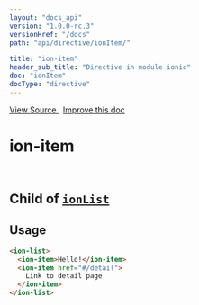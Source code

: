 ```yaml
---
layout: "docs_api"
version: "1.0.0-rc.3"
versionHref: "/docs"
path: "api/directive/ionItem/"

title: "ion-item"
header_sub_title: "Directive in module ionic"
doc: "ionItem"
docType: "directive"
---
```


<div class="improve-docs">
  <a href='http://github.com/driftyco/ionic/tree/master/js/angular/directive/item.js#L5'>
    View Source
  </a>
  &nbsp;
  <a href='http://github.com/driftyco/ionic/edit/master/js/angular/directive/item.js#L5'>
    Improve this doc
  </a>
</div>




<h1 class="api-title">

  ion-item


<br />
<small>
  Child of <a href="/docs/api/directive/ionList/"><code>ionList</code></a>
</small>


</h1>














  
<h2 id="usage">Usage</h2>
  
```html
<ion-list>
  <ion-item>Hello!</ion-item>
  <ion-item href="#/detail">
    Link to detail page
  </ion-item>
</ion-list>
```
  
  

  





